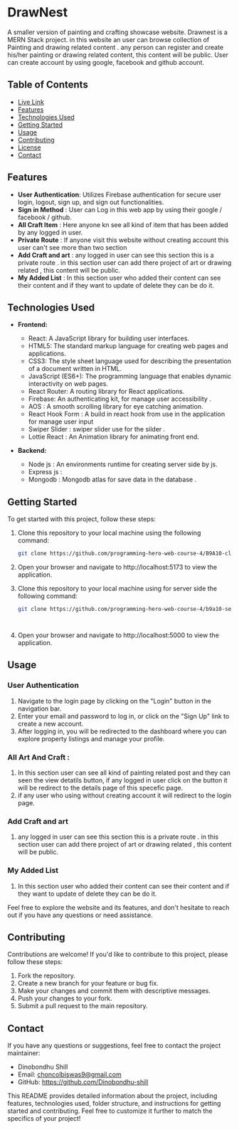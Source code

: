 # DrawNest

A smaller version of painting and crafting showcase website. Drawnest is a MERN Stack project. in this website an user can browse collection of Painting and drawing related content . any person can register and create his/her painting or drawing related content, this content will be public. User can create account by using google, facebook and github account.



## Table of Contents
- [Live Link](https://havenhunt-9c421.web.app/)
- [Features](#features)
- [Technologies Used](#technologies-used)
- [Getting Started](#getting-started)
- [Usage](#usage)
- [Contributing](#contributing)
- [License](#license)
- [Contact](#contact)



## Features
- **User Authentication**: Utilizes Firebase authentication for secure user login, logout, sign up, and sign out functionalities.
- **Sign in Method** : User can Log in this web app by using their google / facebook / github.
- **All Craft Item** : Here anyone kn see all kind of item that has been added by any logged in user.
- **Private Route** : If anyone visit this website without creating account this user can't see more than two section
- **Add Craft and art** : any logged in user can see this section this is a private route . in this section user can add there project of art or drawing related , this content will be public. 
- **My Added List** : In this section user who added  their content can see their content and if they want to update of delete they can be do it.


## Technologies Used

- **Frontend:**
  - React: A JavaScript library for building user interfaces.
  - HTML5: The standard markup language for creating web pages and applications.
  - CSS3: The style sheet language used for describing the presentation of a document written in HTML.
  - JavaScript (ES6+): The programming language that enables dynamic interactivity on web pages.
  - React Router: A routing library for React applications.
  - Firebase: An authenticating kit, for manage user accessibility .
  - AOS : A smooth scrolling library for eye catching animation.
  - React Hook Form : A build in react hook from use in the application for manage user input
  - Swiper Slider : swiper slider use for the silder .
  - Lottie React :  An Animation library for animating front end.

- **Backend:**
  - Node js : An environments runtime for creating server side by js.
  - Express js : 
  - Mongodb : Mongodb atlas for save data in the database .

## Getting Started

To get started with this project, follow these steps:

1. Clone this repository to your local machine using the following command:

   ```bash
   git clone https://github.com/programming-hero-web-course-4/B9A10-client-side-Dinobondhu-shill

2. Open your browser and navigate to http://localhost:5173 to view the application.

3. Clone this repository to your local machine using for server side the following command:

   ```bash
   git clone https://github.com/programming-hero-web-course-4/b9a10-server-side-Dinobondhu-shill




5. Open your browser and navigate to http://localhost:5000 to view the application.


## Usage


### User Authentication

1. Navigate to the login page by clicking on the "Login" button in the navigation bar.
2. Enter your email and password to log in, or click on the "Sign Up" link to create a new account.
3. After logging in, you will be redirected to the dashboard where you can explore property listings and manage your profile.



### All Art And Craft :
1. In this section user can see all kind of painting related post and they can seen the view detatils button, if any logged in user click on the button it will be redirect to the details page of this specefic page.
2. if any user who using without creating account it will redirect to the login page.



### Add Craft and art
1.  any logged in user can see this section this is a private route . in this section user can add there project of art or drawing related , this content will be public.


### My Added List

1. In this section user who added  their content can see their content and if they want to update of delete they can be do it.

Feel free to explore the website and its features, and don't hesitate to reach out if you have any questions or need assistance.


## Contributing

Contributions are welcome! If you'd like to contribute to this project, please follow these steps:

1. Fork the repository.
2. Create a new branch for your feature or bug fix.
3. Make your changes and commit them with descriptive messages.
4. Push your changes to your fork.
5. Submit a pull request to the main repository.


## Contact

If you have any questions or suggestions, feel free to contact the project maintainer:

- Dinobondhu Shill
- Email: choncolbiswas9@gmail.com
- GitHub: https://github.com/Dinobondhu-shill

This README provides detailed information about the project, including features, technologies used, folder structure, and instructions for getting started and contributing. Feel free to customize it further to match the specifics of your project!
